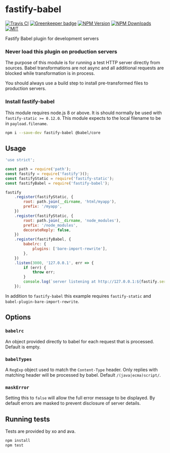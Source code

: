 # fastify-babel

[![Travis CI][travis-image]][travis-url]
[![Greenkeeper badge][gk-image]](https://greenkeeper.io/)
[![NPM Version][npm-image]][npm-url]
[![NPM Downloads][downloads-image]][downloads-url]
[![MIT][license-image]](LICENSE)

Fastify Babel plugin for development servers

### Never load this plugin on production servers

The purpose of this module is for running a test HTTP server directly from
sources.  Babel transformations are not async and all additional requests are
blocked while transformation is in process.

You should always use a build step to install pre-transformed files to production
servers.

### Install fastify-babel

This module requires node.js 8 or above.  It is should normally be used
with `fastify-static >= 0.12.0`.  This module expects to the local filename
to be in `payload.filename`.

```sh
npm i --save-dev fastify-babel @babel/core
```

## Usage

```js
'use strict';

const path = require('path');
const fastify = require('fastify')();
const fastifyStatic = require('fastify-static');
const fastifyBabel = require('fastify-babel');

fastify
	.register(fastifyStatic, {
		root: path.join(__dirname, 'html/myapp'),
		prefix: '/myapp',
	})
	.register(fastifyStatic, {
		root: path.join(__dirname, 'node_modules'),
		prefix: '/node_modules',
		decorateReply: false,
	})
	.register(fastifyBabel, {
		babelrc: {
			plugins: ['bare-import-rewrite'],
		},
	})
	.listen(3000, '127.0.0.1', err => {
		if (err) {
			throw err;
		}
		console.log(`server listening at http://127.0.0.1:${fastify.server.address().port}/`);
	});
```

In addition to `fastify-babel` this example requires `fastify-static` and
`babel-plugin-bare-import-rewrite`.

## Options

### `babelrc`

An object provided directly to babel for each request that is processed.
Default is empty.

### `babelTypes`

A `RegExp` object used to match the `Content-Type` header.  Only replies with
matching header will be processed by babel.  Default `/(java|ecma)script/`.

### `maskError`

Setting this to `false` will allow the full error message to be displayed.  By
default errors are masked to prevent disclosure of server details.

## Running tests

Tests are provided by xo and ava.

```sh
npm install
npm test
```

[npm-image]: https://img.shields.io/npm/v/fastify-babel.svg
[npm-url]: https://npmjs.org/package/fastify-babel
[travis-image]: https://travis-ci.org/cfware/fastify-babel.svg?branch=master
[travis-url]: https://travis-ci.org/cfware/fastify-babel
[gk-image]: https://badges.greenkeeper.io/cfware/fastify-babel.svg
[downloads-image]: https://img.shields.io/npm/dm/fastify-babel.svg
[downloads-url]: https://npmjs.org/package/fastify-babel
[license-image]: https://img.shields.io/github/license/cfware/fastify-babel.svg
